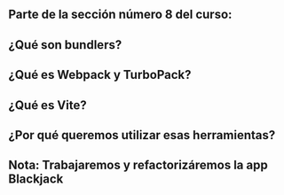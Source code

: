 ## Parte de la sección número 8 del curso:

## ¿Qué son bundlers?

## ¿Qué es Webpack y TurboPack?

## ¿Qué es Vite?

## ¿Por qué queremos utilizar esas herramientas?

## Nota: Trabajaremos y refactorizáremos la app Blackjack
